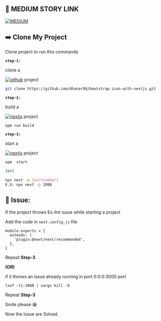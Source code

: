 ## 🔗 MEDIUM STORY LINK
[![MEDIUM](https://img.shields.io/badge/how_to_add_bootstrap_icons_in_nextjs-000?style=for-the-badge&logo=MEDIUM&logoColor=white)](https://medium.com/@dhanar98/how-to-add-bootstrap-icons-in-next-js-c691a21e7e4c)

## ➡️ Clone My Project

Clone  project to run this commands

**`step-1:`**

clone a

[![github](https://img.shields.io/badge/github-ffd200?style=for-the-badge&logo=github&logoColor=black)](https://github.com/) 
project

```bash
git clone https://github.com/dhanar98/bootstrap-icon-with-nextjs.git
```


**`step-2:`**

build a 

[![nextjs](https://img.shields.io/badge/next.js-000?style=for-the-badge&logo=nextdotjs&logoColor=white)](https://nextjs.org/) 
project 
```bash
npm run build
```


**`step-3:`**
  
start a 

[![nextjs](https://img.shields.io/badge/next.js-000?style=for-the-badge&logo=nextdotjs&logoColor=white)](https://nextjs.org/) 
project

```bash
npm  start

(or)

npx next -p [portnumber]
E.X: npx next -p 1998
```

## 🥺 Issue:
If the project throws Es-lint issue while starting a project

Add the code in `next.config.js` file

```
module.exports = {
  extends: [
    'plugin:@next/next/recommended',
  ],
}
```
Repeat **Step-3**

**(OR)**

if it throws an issue already running in port 0:0:0:3000 port

```
lsof -ti:3000 | xargs kill -9
```

Repeat **Step-3**

Smile please 😁

Now the Issue are Solved.
